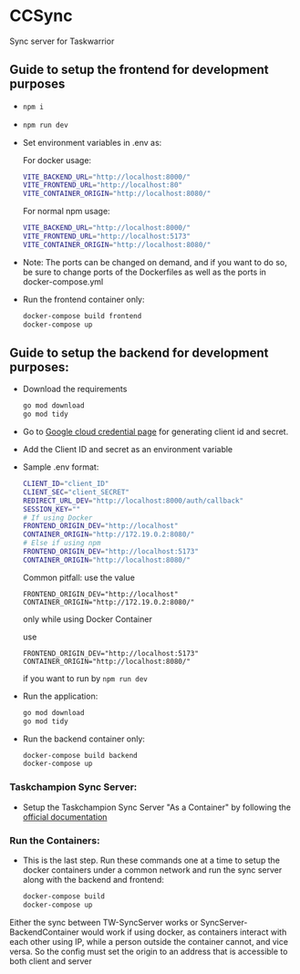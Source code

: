# CCSync

Sync server for Taskwarrior

## Guide to setup the frontend for development purposes

- ```bash
  npm i
  ```

- ```bash
  npm run dev
  ```

- Set environment variables in .env as:

  For docker usage:

  ```bash
  VITE_BACKEND_URL="http://localhost:8000/"
  VITE_FRONTEND_URL="http://localhost:80"
  VITE_CONTAINER_ORIGIN="http://localhost:8080/"
  ```

  For normal npm usage:

  ```bash
  VITE_BACKEND_URL="http://localhost:8000/"
  VITE_FRONTEND_URL="http://localhost:5173"
  VITE_CONTAINER_ORIGIN="http://localhost:8080/"
  ```

- Note: The ports can be changed on demand, and if you want to do so, be sure to change ports of the Dockerfiles as well as the ports in docker-compose.yml

- Run the frontend container only:
  ```bash
  docker-compose build frontend
  docker-compose up
  ```

## Guide to setup the backend for development purposes:

- Download the requirements

  ```bash
  go mod download
  go mod tidy
  ```

- Go to [Google cloud credential page](https://console.cloud.google.com/apis/credentials) for generating client id and secret.

- Add the Client ID and secret as an environment variable
- Sample .env format:

  ```bash
  CLIENT_ID="client_ID"
  CLIENT_SEC="client_SECRET"
  REDIRECT_URL_DEV="http://localhost:8000/auth/callback"
  SESSION_KEY=""
  # If using Docker
  FRONTEND_ORIGIN_DEV="http://localhost"
  CONTAINER_ORIGIN="http://172.19.0.2:8080/"
  # Else if using npm
  FRONTEND_ORIGIN_DEV="http://localhost:5173"
  CONTAINER_ORIGIN="http://localhost:8080/"
  ```

  Common pitfall: use the value

  ```
  FRONTEND_ORIGIN_DEV="http://localhost"
  CONTAINER_ORIGIN="http://172.19.0.2:8080/"
  ```

  only while using Docker Container

  use
  ```
  FRONTEND_ORIGIN_DEV="http://localhost:5173"
  CONTAINER_ORIGIN="http://localhost:8080/"
  ```
  if you want to run by `npm run dev`

- Run the application:

  ```bash
  go mod download
  go mod tidy
  ```

- Run the backend container only:
  ```bash
  docker-compose build backend
  docker-compose up
  ```


### Taskchampion Sync Server:

- Setup the Taskchampion Sync Server "As a Container" by following the [official documentation](https://github.com/GothenburgBitFactory/taskchampion-sync-server/tree/main)

### Run the Containers:

- This is the last step. Run these commands one at a time to setup the docker containers under a common network and run the sync server along with the backend and frontend:

  ```bash
  docker-compose build
  docker-compose up
  ```

Either the sync between TW-SyncServer works or SyncServer-BackendContainer would work if using docker, as containers interact with each other using IP, while a person outside the container cannot, and vice versa. So the config must set the origin to an address that is accessible to both client and server
